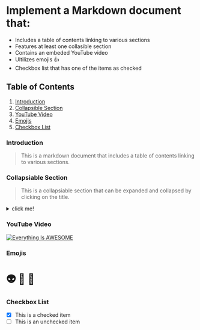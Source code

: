 # **Implement** a Markdown document that:

- Includes a table of contents linking to various sections
- Features at least one collasible section
- Contains an embeded YouTube video
- Ultilizes emojis :thumbsup:
- Checkbox list that has one of the items as checked

## Table of Contents

1. [Introduction](#introduction)
2. [Collapsible Section](#collapsible-section)
3. [YouTube Video](#youtube-video)
4. [Emojis](#emojis)
5. [Checkbox List](#checkbox-list)

### Introduction

> This is a markdown document that includes a table of contents linking to various sections.

### Collapsiable Section

> This is a collapsiable section that can be expanded and collapsed by clicking on the title.

<p>
<details>
<summary>click me!</summary>
Below is a youtube video. Enjoy!
</details>
</p>

### YouTube Video

[![Everything Is AWESOME](https://img.youtube.com/vi/StTqXEQ2l-Y/0.jpg)](https://www.youtube.com/watch?v=StTqXEQ2l-Y 'Everything Is AWESOME')

### Emojis

# :alien: :robot: :ghost:

### Checkbox List

- [x] This is a checked item
- [ ] This is an unchecked item
